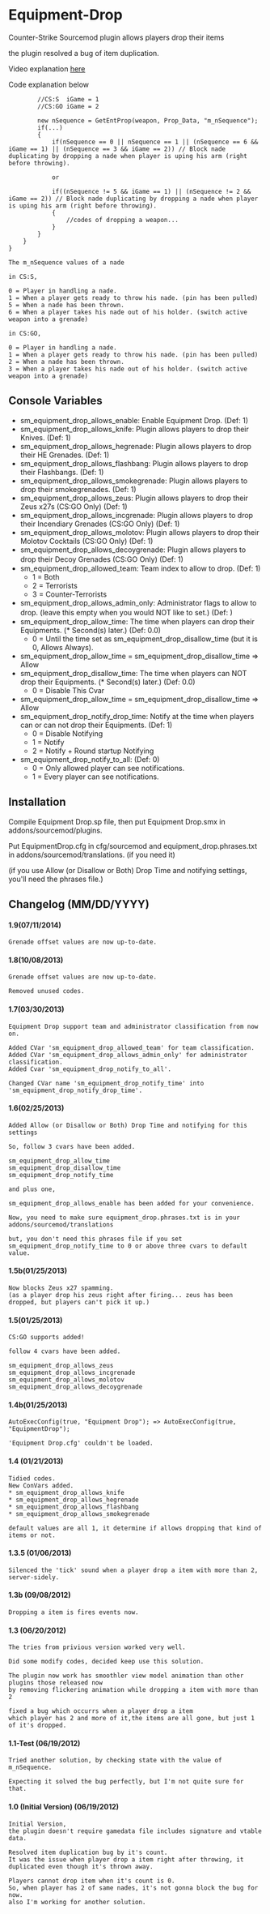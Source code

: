 # Equipment-Drop
Counter-Strike Sourcemod plugin allows players drop their items

the plugin resolved a bug of item duplication.

Video explanation [here](http://www.youtube.com/watch?v=tl1013Fr4_Y)

Code explanation below
```sp
        //CS:S  iGame = 1
        //CS:GO iGame = 2
        
        new nSequence = GetEntProp(weapon, Prop_Data, "m_nSequence");
        if(...)
        {
            if(nSequence == 0 || nSequence == 1 || (nSequence == 6 && iGame == 1) || (nSequence == 3 && iGame == 2)) // Block nade duplicating by dropping a nade when player is uping his arm (right before throwing).

            or

            if((nSequence != 5 && iGame == 1) || (nSequence != 2 && iGame == 2)) // Block nade duplicating by dropping a nade when player is uping his arm (right before throwing).
            {
                //codes of dropping a weapon... 
            }
        }
    }
}  
```

```
The m_nSequence values of a nade

in CS:S,

0 = Player in handling a nade.
1 = When a player gets ready to throw his nade. (pin has been pulled)
5 = When a nade has been thrown.
6 = When a player takes his nade out of his holder. (switch active weapon into a grenade)

in CS:GO,

0 = Player in handling a nade.
1 = When a player gets ready to throw his nade. (pin has been pulled)
2 = When a nade has been thrown.
3 = When a player takes his nade out of his holder. (switch active weapon into a grenade)
```

## Console Variables
* sm_equipment_drop_allows_enable: Enable Equipment Drop. (Def: 1)
* sm_equipment_drop_allows_knife: Plugin allows players to drop their Knives. (Def: 1)
* sm_equipment_drop_allows_hegrenade: Plugin allows players to drop their HE Grenades. (Def: 1)
* sm_equipment_drop_allows_flashbang: Plugin allows players to drop their Flashbangs. (Def: 1)
* sm_equipment_drop_allows_smokegrenade: Plugin allows players to drop their smokegrenades. (Def: 1)
* sm_equipment_drop_allows_zeus: Plugin allows players to drop their Zeus x27s (CS:GO Only) (Def: 1)
* sm_equipment_drop_allows_incgrenade: Plugin allows players to drop their Incendiary Grenades (CS:GO Only) (Def: 1)
* sm_equipment_drop_allows_molotov: Plugin allows players to drop their Molotov Cocktails (CS:GO Only) (Def: 1)
* sm_equipment_drop_allows_decoygrenade: Plugin allows players to drop their Decoy Grenades (CS:GO Only) (Def: 1)
　
* sm_equipment_drop_allowed_team: Team index to allow to drop. (Def: 1)
  - 1 = Both
  - 2 = Terrorists
  - 3 = Counter-Terrorists
* sm_equipment_drop_allows_admin_only: Administrator flags to allow to drop. (leave this empty when you would NOT like to set.) (Def: )
　
* sm_equipment_drop_allow_time: The time when players can drop their Equipments. (* Second(s) later.) (Def: 0.0)
  - 0 = Until the time set as sm_equipment_drop_disallow_time (but it is 0, Allows Always).
* sm_equipment_drop_allow_time = sm_equipment_drop_disallow_time => Allow
* sm_equipment_drop_disallow_time: The time when players can NOT drop their Equipments. (* Second(s) later.) (Def: 0.0)
  - 0 = Disable This Cvar
* sm_equipment_drop_allow_time = sm_equipment_drop_disallow_time => Allow
* sm_equipment_drop_notify_drop_time: Notify at the time when players can or can not drop their Equipments. (Def: 1)
  - 0 = Disable Notifying
  - 1 = Notify
  - 2 = Notify + Round startup Notifying
* sm_equipment_drop_notify_to_all: (Def: 0)
  - 0 = Only allowed player can see notifications.
  - 1 = Every player can see notifications.

## Installation
Compile Equipment Drop.sp file, then put Equipment Drop.smx in addons/sourcemod/plugins.

Put EquipmentDrop.cfg in cfg/sourcemod and equipment_drop.phrases.txt in addons/sourcemod/translations. (if you need it)

(if you use Allow (or Disallow or Both) Drop Time and notifying settings, you'll need the phrases file.)
  
## Changelog (MM/DD/YYYY)
#### 1.9(07/11/2014)
```
Grenade offset values are now up-to-date.
```
#### 1.8(10/08/2013)
```
Grenade offset values are now up-to-date.

Removed unused codes.
```
#### 1.7(03/30/2013)
```
Equipment Drop support team and administrator classification from now on.

Added CVar 'sm_equipment_drop_allowed_team' for team classification.
Added CVar 'sm_equipment_drop_allows_admin_only' for administrator classification.
Added Cvar 'sm_equipment_drop_notify_to_all'.

Changed CVar name 'sm_equipment_drop_notify_time' into 'sm_equipment_drop_notify_drop_time'.
```
#### 1.6(02/25/2013)
```
Added Allow (or Disallow or Both) Drop Time and notifying for this settings

So, follow 3 cvars have been added.

sm_equipment_drop_allow_time
sm_equipment_drop_disallow_time
sm_equipment_drop_notify_time

and plus one,

sm_equipment_drop_allows_enable has been added for your convenience.

Now, you need to make sure equipment_drop.phrases.txt is in your addons/sourcemod/translations

but, you don't need this phrases file if you set sm_equipment_drop_notify_time to 0 or above three cvars to default value.
```
#### 1.5b(01/25/2013)
```
Now blocks Zeus x27 spamming.
(as a player drop his zeus right after firing... zeus has been dropped, but players can't pick it up.)
```
#### 1.5(01/25/2013)
```
CS:GO supports added!

follow 4 cvars have been added.

sm_equipment_drop_allows_zeus
sm_equipment_drop_allows_incgrenade
sm_equipment_drop_allows_molotov
sm_equipment_drop_allows_decoygrenade
```
#### 1.4b(01/25/2013)
```
AutoExecConfig(true, "Equipment Drop"); => AutoExecConfig(true, "EquipmentDrop");

'Equipment Drop.cfg' couldn't be loaded.
```
#### 1.4 (01/21/2013)
```
Tidied codes.
New ConVars added.
* sm_equipment_drop_allows_knife
* sm_equipment_drop_allows_hegrenade
* sm_equipment_drop_allows_flashbang
* sm_equipment_drop_allows_smokegrenade

default values are all 1, it determine if allows dropping that kind of items or not.
```
#### 1.3.5 (01/06/2013)
```
Silenced the 'tick' sound when a player drop a item with more than 2, server-sidely.
```
#### 1.3b (09/08/2012)
```
Dropping a item is fires events now.
```
#### 1.3 (06/20/2012)
```
The tries from privious version worked very well.

Did some modify codes, decided keep use this solution.

The plugin now work has smoothler view model animation than other plugins those released now
by removing flickering animation while dropping a item with more than 2

fixed a bug which occurrs when a player drop a item
which player has 2 and more of it,the items are all gone, but just 1 of it's dropped.
```
#### 1.1-Test (06/19/2012)
```
Tried another solution, by checking state with the value of m_nSequence.

Expecting it solved the bug perfectly, but I'm not quite sure for that.
```
#### 1.0 (Initial Version) (06/19/2012)
```
Initial Version,
the plugin doesn't require gamedata file includes signature and vtable data.

Resolved item duplication bug by it's count.
It was the issue when player drop a item right after throwing, it duplicated even though it's thrown away.

Players cannot drop item when it's count is 0.
So, when player has 2 of same nades, it's not gonna block the bug for now.
also I'm working for another solution.
```
